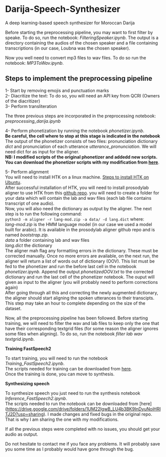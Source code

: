 # Darija-Speech-Synthesizer
A deep learning-based speech synthesizer for Moroccan Darija  

Before starting the preprocessing pipeline, you may want to first filter by speake. To do so, run the notebook: _FilteringSpeaker.ipynb_. The output is a directory containing the audios of the chosen speaker and a file containing transcriptions (in our case, Loubna was the chosen speaker).  

Now you well need to convert mp3 files to wav files. To do so run the notebook: _MP3ToWav.ipynb_.  

## Steps to implement the preprocessing pipeline

1- Start by removing emojis and punctuation marks  
2- Diacritize the text: To do so, you will need an API key from QCRI (Owners of the diacritizer)  
3- Perform transliteration  

The three previous steps are incorporated in the preprocessing notebook: _preprocessing_darija.ipynb_  

4- Perform phonetization by running the notebook _phonetizer.ipynb_.  
**Be careful, the cell where to stop at this stage is indicated in the notebook**  
The output of the phonetizer consists of two files: pronunciation dictionary _dict_ and pronunciation of each utterance _utterance_pronunciation_. We will need dict for as input for the aligner.  
**NB: I modified scripts of the original phonetizer and addedd new scripts. You can download the phonetizer scripts with my modification from [here](https://drive.google.com/drive/folders/1Ryw8GHCD0FS0B33hEywm6UhZpKOqyj1O?usp=sharing)**.

5- Perform alignment  
You will need to install HTK on a linux machine. [Steps to install HTK on Ubuntu](https://gist.github.com/laic/39b8b2e156c39c778888aa825aee9877).  
After successful installation of HTK, you will need to install prosodylab aligner to use HTK from this [github repo](https://github.com/nawarhalabi/Prosodylab-Aligner). you will need to create a folder for your data which will contain the lab and wav files (each lab file contains transcript of one audio).  
Now, you will also need the dictionary as output by the aligner. The next step is to run the following command:  
`python3 -m aligner -r lang-mod.zip -a data/ -d lang.dict` where:  
_lang-mod.zip_ is the HMM language model (in our case we used a model built for arabic). It is available in the prosodylab aligner github repo and is named _bootstrap.zip_.  
_data_ a folder containing lab and wav files  
_lang.dict_ the dictionary  
The aligner mah flag any formatting errors in the dictionary. These must be corrected manually. Once no more errors are available, on the next run, the aligner will return a list of words out of dictionary (OOV). This list must be fed to the phonetizer and run the before last cell in the notebook _phonetizer.ipynb_. Append the output _phonetizedOOV.txt_ to the corrected dictionary and run the last cell of the phonetizer notebook. The ouput will given as input to the aligner (you will probably need to perform corrections again)    
After going through all this and correcting the newly augmented dictionary, the aligner should start aligning the spoken utterances to their transcipts. This step may take an hour to complete depending on the size of the dataset.

Now, all the preprocessing pipeline has been followed. Before starting training, we will need to filter the wav and lab files to keep only the one that have their corresponding textgrid files (for some reason the aligner ignores some files when aligning). To do so, run the notebook _filter lab wav textgrid.ipynb_.

**Training FastSpeech2**

To start training, you will need to run the notebook _Training_FastSpeech2.ipynb_.  
The scripts needed for training can be downloaded from [here](https://drive.google.com/drive/folders/1pK3FbMlXuTGC0cseaPdP7xqxuKxA_Jv6?usp=sharing).  
Once the training is done, you can move to synthesis.

**Synthesizing speech**

To synthesize speech you just need to run the synthesis notebook _Inference_FastSpeech2.ipynb_.  
The scripts needed to run the notebook can be downloaded from [here] (https://drive.google.com/drive/folders/1UM22IgwB_LU4b3BK9InDyuNoiHRITJ2D?usp=sharing). I made changes and fixed bugs in the original repo. That is why I am sharing the one with my modifications.

If all the previous steps were completed with no issues, you should get your audio as output.

Do not hesitate to contact me if you face any problems. It will probably save you some time as I probably would have gone through the bug.
